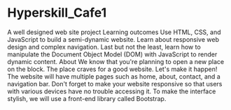 # Hyperskill_Cafe1
A well designed web site project
Learning outcomes
Use HTML, CSS, and JavaScript to build a semi-dynamic website. Learn about responsive web design and complex navigation. 
Last but not the least, learn how to manipulate the Document Object Model (DOM) with JavaScript to render dynamic content.
About
We know that you're planning to open a new place on the block. The place craves for a good website. 
Let's make it happen! The website will have multiple pages such as home, about, contact, and a navigation bar. 
Don't forget to make your website responsive so that users with various devices have no trouble accessing it. 
To make the interface stylish, we will use a front-end library called Bootstrap.
